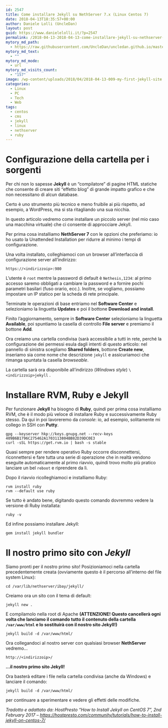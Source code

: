 ```yaml
---
id: 2547
title: Come installare Jekyll su NethServer 7.x (Linux Centos 7)
date: 2018-04-13T18:35:57+00:00
author: Daniele Lolli (UncleDan)
layout: post
guid: https://www.danielelolli.it/?p=2547
permalink: /2018-04-13-2018-04-13-come-installare-jekyll-su-nethserver-7-x-linux-centos-7.html
mytory_md_path:
  - https://raw.githubusercontent.com/UncleDan/uncledan.github.io/master/_posts/2018-04-13-come-installare-jekyll-su-nethserver-7-x-linux-centos-7.md
mytory_md_text:
  - ""
mytory_md_mode:
  - url
mytory_md_visits_count:
  - "157"
image: /wp-content/uploads/2018/04/2018-04-13-009-my-first-jekyll-site.png
categories:
  - Linux
  - PC
  - Tech
  - Web
tags:
  - centos
  - cms
  - jekyll
  - linux
  - nethserver
  - ruby
---
```

# Configurazione della cartella per i sorgenti

Per chi non lo sapesse **Jekyll** è un “compilatore” di pagine HTML statiche che consente di creare siti “effetto blog” di grande impatto grafico e che non necessitano di alcun database.

Certo è uno strumento più tecnico e meno fruibile ai più rispetto, ad esempio, a WordPress, ma si sta ritagliando una sua nicchia.

In questo articolo vedremo come installare un piccolo server (nel mio caso una macchina virtuale) che ci consente di approcciare Jekyll.

Per prima cosa installiamo **NethServer 7** con le opzioni che preferiamo: io ho usato la Unattended Installation per ridurre al minimo i tempi di configurazione.

Una volta installato, colleghiamoci con un browser all&#8217;interfaccia di configurazione server all&#8217;indirizzo:

    https://<indirizzoip>:980

L&#8217;utente è `root` mentre la password di default è `Nethesis,1234`: al primo accesso saremo obbligati a cambiare la password e a fornire pochi parametri basilari (fuso orario, ecc.). Inoltre, se vogliamo, possiamo impostare un IP statico per la scheda di rete principale.

Terminate le operazioni di base entriamo nel **Software Center** e selezioniamo la linguetta **Updates** e poi il bottone **Download and install**.

Finito l&#8217;aggiornamento, sempre in **Software Center** selezioniamo la linguetta **Available**, poi spuntiamo la casella di controllo **File server** e premiamo il bottone **Add**.

Ora creiamo una cartella condivisa (sarà accessibile a tutti in rete, perché la configurazione dei permessi esula dagli intenti di questo articolo: nel pannello di sinistra scegliamo **Shared folders**, bottone **Create new**, inseriamo sia come nome che descrizione `jekyll` e assicuriamoci che rimanga spuntata la casella _browseable_.

La cartella sarà ora disponibile all&#8217;indirizzo (_Windows style_) `\<indirizzoip>jekyll` .

# Installare RVM, Ruby e Jekyll

Per funzionare **Jekyll** ha bisogno di **Ruby**, quindi per prima cosa installiamo RVM, che è il modo più veloce di installare Ruby e successivamente Ruby stesso. Da qui in poi lavoreremo da _console_: io, ad esempio, solitamente mi collego in SSH con **Putty**.

    gpg --keyserver hkp://keys.gnupg.net --recv-keys 409B6B1796C275462A1703113804BB82D39DC0E3
    curl -sSL https://get.rvm.io | bash -s stable

Quasi sempre per rendere operativo Ruby occorre disconnettersi, riconnettersi e fare tutta una serie di operazione che in realtà vendono eseguite automaticamente al primo riavvio, quindi trovo molto più pratico lanciare un bel `reboot` e riprendere da lì.

Dopo il riavvio ricolleghiamoci e installiamo Ruby:

    rvm install ruby
    rvm --default use ruby

Se tutto è andato bene, digitando questo comando dovremmo vedere la versione di Ruby installata:

    ruby -v

Ed infine possiamo installare Jekyll:

    gem install jekyll bundler

# Il nostro primo sito con _Jekyll_

Siamo pronti per il nostro primo sito! Posizioniamoci nella cartella precedentemente creata (ovviamente questo è il percorso all&#8217;interno del file system Linux):

    cd /var/lib/nethserver/ibay/jekyll/

Creiamo ora un sito con il tema di default:

    jekyll new .

E compilamolo nella root di Apache **(ATTENZIONE! Questo cancellerà ogni volta che lanciamo il comando tutto il contenuto della cartella `/var/www/html` e lo sostituirà con il nostro sito Jekyll!)**

    jekyll build -d /var/www/html/

Ora collegandoci al nostro server con qualsiasi browser **NethServer** vedremo&#8230;

    http://<indirizzoip>/

**&#8230;il nostro primo sito Jekyll!**

Ora basterà editare i file nella cartella condivisa (anche da Windows) e lanciare il comando:

    jekyll build -d /var/www/html/

per continuare a sperimentare e vedere gli effetti delle modifiche.
  
_Tradotto e adattato da: HostPresto &#8220;How to Install Jekyll on CentOS 7&#8221;, 2nd February 2017 &#8211; https://hostpresto.com/community/tutorials/how-to-install-jekyll-on-centos-7/_